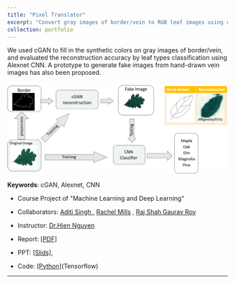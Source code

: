 ```yaml
---
title: "Pixel Translator"
excerpt: "Convert gray images of border/vein to RGB leaf images using cGAN<br/><img src='/figures/logo-translator.png' width='400'>"
collection: portfolio
---
```


We used cGAN to fill in the synthetic colors on gray images of border/vein, and evaluated the reconstruction accuracy by leaf types classification using Alexnet CNN. A prototype to generate fake images from hand-drawn vein images has also been proposed.

<p align="center"><img src="/figures/leaf.png"  width="550" class="inline"/></p>


**Keywords**:  cGAN, Alexnet, CNN
- Course Project of "Machine Learning and Deep Learning" 
- Collaborators: [Aditi Singh
](https://www.linkedin.com/in/aditi-singh-8b7bab61/) , [Rachel Mills](https://www.linkedin.com/in/rachel-m-bb47aa170/) ,  [Raj Shah](https://www.linkedin.com/in/rajshah145/),[Gaurav Roy](https://www.linkedin.com/in/gaurav-roy-74b09b99/)
- Instructor: [Dr.Hien Nguyen](https://www.hvnguyen.com/)

- Report: [[PDF]](https://www.researchgate.net/publication/343178751_Synthetic_Leaf_generation_using_Conditional_Adversarial_Networks_and_classification_with_CNN)
- PPT: [[Slids]](https://www.researchgate.net/publication/325156994_Synthetic_Leaf_generation_using_Conditional_Adversarial_Networks_and_classification_with_CNN?ev=project),
- Code: [[Python]](https://github.com/Xiaoyang-Rebecca/PixelTranslator)(Tensorflow)

---
<!-- << [Back](../) -->
